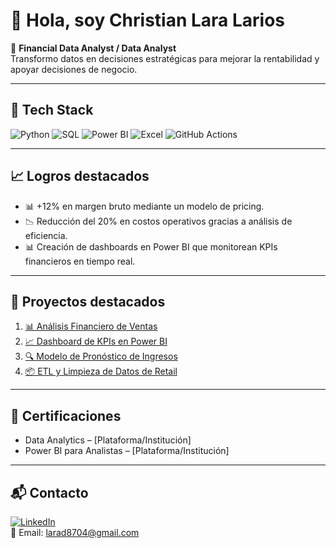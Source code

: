 # 👋 Hola, soy Christian Lara Larios

🎯 **Financial Data Analyst / Data Analyst**  
Transformo datos en decisiones estratégicas para mejorar la rentabilidad y apoyar decisiones de negocio.

---

## 🚀 Tech Stack
![Python](https://img.shields.io/badge/Python-3776AB?logo=python&logoColor=white)
![SQL](https://img.shields.io/badge/SQL-336791?logo=postgresql&logoColor=white)
![Power BI](https://img.shields.io/badge/PowerBI-F2C811?logo=powerbi&logoColor=black)
![Excel](https://img.shields.io/badge/Excel-217346?logo=microsoft-excel&logoColor=white)
![GitHub Actions](https://img.shields.io/badge/GitHub%20Actions-2088FF?logo=github-actions&logoColor=white)

---

## 📈 Logros destacados
- 📊 +12% en margen bruto mediante un modelo de pricing.  
- 📉 Reducción del 20% en costos operativos gracias a análisis de eficiencia.  
- 📊 Creación de dashboards en Power BI que monitorean KPIs financieros en tiempo real.  

---

## 🌟 Proyectos destacados
1. [📊 Análisis Financiero de Ventas](URL_PROYECTO)  
2. [📈 Dashboard de KPIs en Power BI](URL_PROYECTO)  
3. [🔍 Modelo de Pronóstico de Ingresos](URL_PROYECTO)  
4. [📦 ETL y Limpieza de Datos de Retail](URL_PROYECTO)  

---

## 📜 Certificaciones
- Data Analytics – [Plataforma/Institución]  
- Power BI para Analistas – [Plataforma/Institución]  

---

## 📬 Contacto
[![LinkedIn](https://img.shields.io/badge/LinkedIn-Christian_Lara-blue?logo=linkedin)](https://linkedin.com/in/christian-lara-data-analyst)  
📧 Email: larad8704@gmail.com
